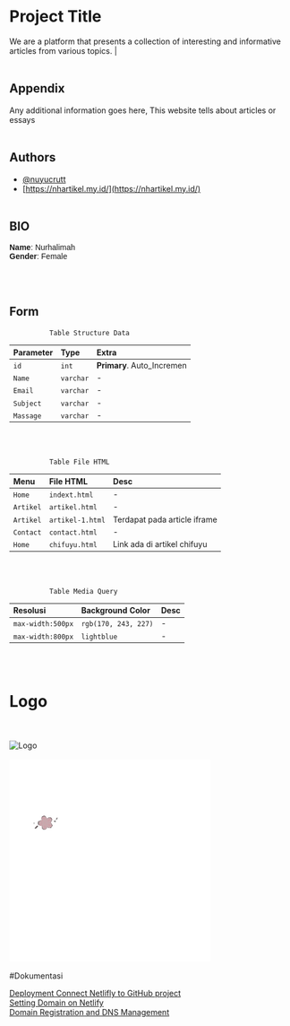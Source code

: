 # Project Title

We are a platform that presents a collection of interesting and informative articles from various topics.                 |
<br/><br/>

## Appendix

Any additional information goes here,
This website tells about articles or essays
<br/><br/>

## Authors

- [@nuyucrutt](https://github.com/nuyucrutt)
- [https://nhartikel.my.id/](https://nhartikel.my.id/)
<br/><br/>

## BIO

<p style="font-family: 'Tilt Neon', sans-serif;">
  <b>Name</b>: Nurhalimah <br/>
  <b>Gender</b>: Female <br/>
</p>

<br/><br/>

## Form 

```http
          Table Structure Data
```

| Parameter   | Type        | Extra                            |
| :---------- | :---------- | :------------------------------- |
| `id`      | `int`     | **Primary**. Auto_Incremen |
| `Name`    | `varchar` | -                                |
| `Email`   | `varchar` | -                                |
| `Subject` | `varchar` | -                                |
| `Massage` | `varchar` | -                                |

<br/><br/>

```http
          Table File HTML
```

| Menu   | File HTML        | Desc                            |
| :---------- | :---------- | :------------------------------- |
| `Home`      | `indext.html`     | - |
| `Artikel`    | `artikel.html` | -                                |
| `Artikel`    | `artikel-1.html` | Terdapat pada article iframe                               |
| `Contact`   | `contact.html` | -                                |
| `Home` | `chifuyu.html` | Link ada di artikel chifuyu               
<br/><br/>
```http
          Table Media Query
```

| Resolusi    | Background Color        | Desc                            |
| :---------- | :---------- | :------------------------------- |
| `max-width:500px`      | `rgb(170, 243, 227)`     | - |
| `max-width:800px`    | `lightblue` | -                                |

<br/><br/>

# Logo
<br/><br/>
![Logo](Aset/Logo-NH.png) <br/><br/>
![Logo](Aset/Pink-and-White-Minimalist-Init-unscreen.gif)

#Dokumentasi 

[Deployment Connect Netlifly to GitHub project  ](Aset/Deployment%20Connect%20Netlifly%20to%20GitHub%20project.pdf)
<br>
[Setting Domain on Netlify](Aset/Setting%20Domain%20On%20Netlify.pdf)
<br>
[Domain Registration and DNS Management](Aset/Domain%20Registration%20and%20DNS%20Management.pdf)
